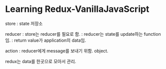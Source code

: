 # Learning Redux-VanillaJavaScript

store
: state 저장소

reducer
: store는 reducer를 필요로 함.
: reducer는 state를 update하는 function임.
: return value가 application의 data임.

action
: reducer에게 message를 보내기 위함. object.

redux는 data를 한곳으로 모아서 관리.

